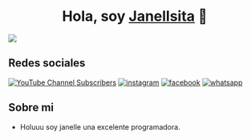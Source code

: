 <div align="center">
<h1 align="center">Hola, soy <a href="https://aristi.dev">Janellsita</a> 👋</h1>
</div>
<img src="https://github.com/user-attachments/assets/9b7b735a-d236-4f01-9d4d-92081cab907d" >

## Redes sociales
[![YouTube Channel Subscribers](https://img.shields.io/youtube/channel/subscribers/UC-52gmBzNPozCKJrOOMdEMg)](https://www.youtube.com/@janelleArmendariz-d1d)
[![instagram](https://img.shields.io/badge/Instagram-%23E4405F.svg?style=for-the-badge&logo=Instagram&logoColor=white)](https://www.youtube.com/@janelleArmendariz-d1d)
[![facebook](https://img.shields.io/badge/Facebook-%231877F2.svg?style=for-the-badge&logo=Facebook&logoColor=white)](https://www.youtube.com/@janelleArmendariz-d1d)
[![whatsapp](https://img.shields.io/badge/WhatsApp-25D366?style=for-the-badge&logo=whatsapp&logoColor=white)](https://www.youtube.com/@janelleArmendariz-d1d)


## Sobre mi

- Holuuu soy janelle una excelente programadora.
